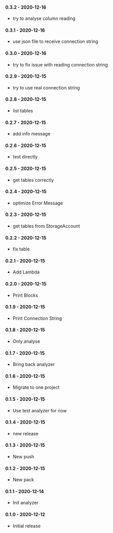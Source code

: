 #### 0.3.2 - 2020-12-16
* try to analyse column reading
#### 0.3.1 - 2020-12-16
* use json file to receive connection string
#### 0.3.0 - 2020-12-16
* try to fix issue with reading connection string
#### 0.2.9 - 2020-12-15
* try to use real connection string
#### 0.2.8 - 2020-12-15
* list tables
#### 0.2.7 - 2020-12-15
* add info message
#### 0.2.6 - 2020-12-15
* test directly
#### 0.2.5 - 2020-12-15
* get tables correctly
#### 0.2.4 - 2020-12-15
* optimize Error Message
#### 0.2.3 - 2020-12-15
* get tables from StorageAccount
#### 0.2.2 - 2020-12-15
* fix table
#### 0.2.1 - 2020-12-15
* Add Lambda
#### 0.2.0 - 2020-12-15
* Print Blocks
#### 0.1.9 - 2020-12-15
* Print Connection String
#### 0.1.8 - 2020-12-15
* Only analyse
#### 0.1.7 - 2020-12-15
* Bring back analyzer
#### 0.1.6 - 2020-12-15
* Migrate to one project
#### 0.1.5 - 2020-12-15
* Use test analyzer for now
#### 0.1.4 - 2020-12-15
* new release
#### 0.1.3 - 2020-12-15
* New push
#### 0.1.2 - 2020-12-15
* New pack
#### 0.1.1 - 2020-12-14
* Init analyzer
#### 0.1.0 - 2020-12-12
* Initial release
